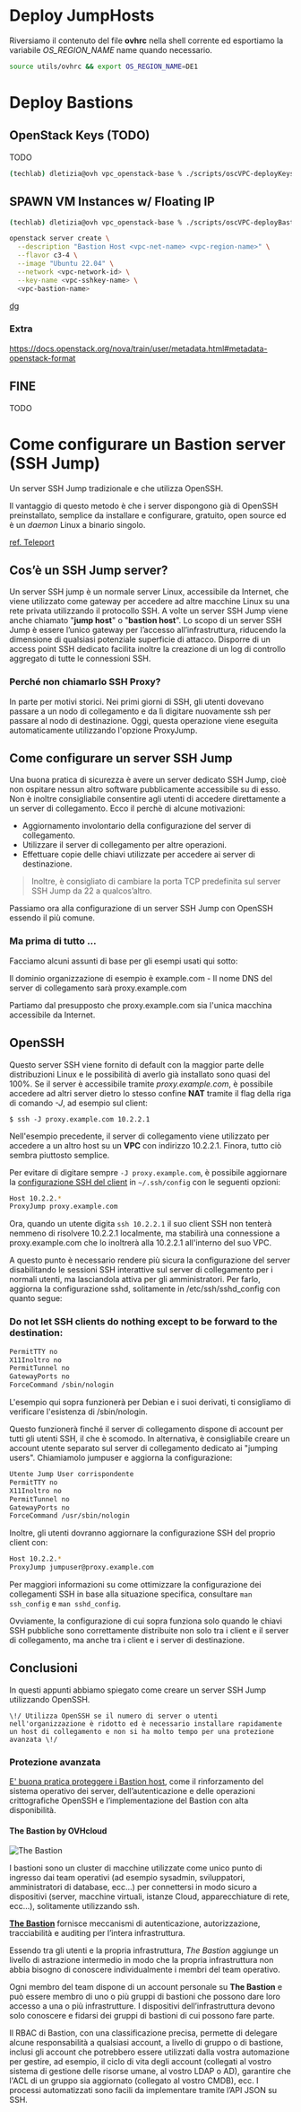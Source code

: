 Deploy JumpHosts
===

Riversiamo il contenuto del file **ovhrc** nella shell corrente ed esportiamo la variabile _OS_REGION_NAME_ name quando necessario.

```bash
source utils/ovhrc && export OS_REGION_NAME=DE1
```

# Deploy Bastions

## OpenStack Keys (TODO)

TODO
```sh
(techlab) dletizia@ovh vpc_openstack-base % ./scripts/oscVPC-deployKeys.sh
```

## SPAWN VM Instances w/ Floating IP

```sh
(techlab) dletizia@ovh vpc_openstack-base % ./scripts/oscVPC-deployBastions.sh
```

```sh
openstack server create \
  --description "Bastion Host <vpc-net-name> <vpc-region-name>" \
  --flavor c3-4 \
  --image "Ubuntu 22.04" \
  --network <vpc-network-id> \
  --key-name <vpc-sshkey-name> \
  <vpc-bastion-name>
```

[dg](https://help.ovhcloud.com/csm/en-public-cloud-compute-launch-script-at-instance-creation?id=kb_article_view&sysparm_article=KB0050912)

### Extra
https://docs.openstack.org/nova/train/user/metadata.html#metadata-openstack-format

## FINE

TODO

# Come configurare un Bastion server (SSH Jump)

Un server SSH Jump tradizionale e che utilizza OpenSSH.

Il vantaggio di questo metodo è che i server dispongono già di OpenSSH preinstallato, semplice da installare e configurare, gratuito, open source ed è un _daemon_ Linux a binario singolo.

[ref. Teleport](https://goteleport.com/blog/ssh-jump-server/)

## Cos’è un SSH Jump server?

Un server SSH jump è un normale server Linux, accessibile da Internet, che viene utilizzato come gateway per accedere ad altre macchine Linux su una rete privata utilizzando il protocollo SSH. A volte un server SSH Jump viene anche chiamato "**jump host**" o "**bastion host**". Lo scopo di un server SSH Jump è essere l’unico gateway per l’accesso all’infrastruttura, riducendo la dimensione di qualsiasi potenziale superficie di attacco. Disporre di un access point SSH dedicato facilita inoltre la creazione di un log di controllo aggregato di tutte le connessioni SSH.

### Perché non chiamarlo SSH Proxy?

In parte per motivi storici. Nei primi giorni di SSH, gli utenti dovevano passare a un nodo di collegamento e da lì digitare nuovamente ssh per passare al nodo di destinazione. Oggi, questa operazione viene eseguita automaticamente utilizzando l'opzione ProxyJump.

## Come configurare un server SSH Jump

Una buona pratica di sicurezza è avere un server dedicato SSH Jump, cioè non ospitare nessun altro software pubblicamente accessibile su di esso. Non è inoltre consigliabile consentire agli utenti di accedere direttamente a un server di collegamento. Ecco il perchè di alcune motivazioni:

- Aggiornamento involontario della configurazione del server di collegamento.
- Utilizzare il server di collegamento per altre operazioni.
- Effettuare copie delle chiavi utilizzate per accedere ai server di destinazione.

> Inoltre, è consigliato di cambiare la porta TCP predefinita sul server SSH Jump da 22 a qualcos’altro.

Passiamo ora alla configurazione di un server SSH Jump con OpenSSH essendo il più comune.

### Ma prima di tutto ...

Facciamo alcuni assunti di base per gli esempi usati qui sotto:

Il dominio organizzazione di esempio è example.com - Il nome DNS del server di collegamento sarà proxy.example.com

Partiamo dal presupposto che proxy.example.com sia l'unica macchina accessibile da Internet.

## OpenSSH

Questo server SSH viene fornito di default con la maggior parte delle distribuzioni Linux e le possibilità di averlo già installato sono quasi del 100%. Se il server è accessibile tramite _proxy.example.com_, è possibile accedere ad altri server dietro lo stesso confine **NAT** tramite il flag della riga di comando _-J_, ad esempio sul client: 

`$ ssh -J proxy.example.com 10.2.2.1`

Nell'esempio precedente, il server di collegamento viene utilizzato per accedere a un altro host su un **VPC** con indirizzo 10.2.2.1. Finora, tutto ciò sembra piuttosto semplice.

Per evitare di digitare sempre `-J proxy.example.com`, è possibile aggiornare la [configurazione SSH del client](https://goteleport.com/blog/ssh-config/) in `~/.ssh/config` con le seguenti opzioni:

```bash
Host 10.2.2.*
ProxyJump proxy.example.com
```

Ora, quando un utente digita `ssh 10.2.2.1` il suo client SSH non tenterà nemmeno di risolvere 10.2.2.1 localmente, ma stabilirà una connessione a proxy.example.com che lo inoltrerà alla 10.2.2.1 all'interno del suo VPC.

A questo punto è necessario rendere più sicura la configurazione del server disabilitando le sessioni SSH interattive sul server di collegamento per i normali utenti, ma lasciandola attiva per gli amministratori. Per farlo, aggiorna la configurazione sshd, solitamente in /etc/ssh/sshd_config con quanto segue:

### Do not let SSH clients do nothing except to be forward to the destination:

```bash
PermitTTY no
X11Inoltro no
PermitTunnel no
GatewayPorts no
ForceCommand /sbin/nologin
```

L'esempio qui sopra funzionerà per Debian e i suoi derivati, ti consigliamo di verificare l'esistenza di /sbin/nologin.

Questo funzionerà finché il server di collegamento dispone di account per tutti gli utenti SSH, il che è scomodo. In alternativa, è consigliabile creare un account utente separato sul server di collegamento dedicato ai "jumping users". Chiamiamolo jumpuser e aggiorna la configurazione:

```bash
Utente Jump User corrispondente
PermitTTY no
X11Inoltro no
PermitTunnel no
GatewayPorts no
ForceCommand /usr/sbin/nologin
```

Inoltre, gli utenti dovranno aggiornare la configurazione SSH del proprio client con:

```bash
Host 10.2.2.*
ProxyJump jumpuser@proxy.example.com
```

Per maggiori informazioni su come ottimizzare la configurazione dei collegamenti SSH in base alla situazione specifica, consultare `man ssh_config` e `man sshd_config`.

Ovviamente, la configurazione di cui sopra funziona solo quando le chiavi SSH pubbliche sono correttamente distribuite non solo tra i client e il server di collegamento, ma anche tra i client e i server di destinazione.

## Conclusioni

In questi appunti abbiamo spiegato come creare un server SSH Jump utilizzando OpenSSH.

`\!/ Utilizza OpenSSH se il numero di server o utenti nell'organizzazione è ridotto ed è necessario installare rapidamente un host di collegamento e non si ha molto tempo per una protezione avanzata \!/`

### Protezione avanzata

[E' buona pratica proteggere i Bastion host](https://goteleport.com/blog/security-hardening-ssh-bastion-best-practices/), come il rinforzamento del sistema operativo dei server, dell’autenticazione e delle operazioni crittografiche OpenSSH e l’implementazione del Bastion con alta disponibilità.

#### The Bastion by OVHcloud

![The Bastion](images/ovhTheBastion-github.png)

I bastioni sono un cluster di macchine utilizzate come unico punto di ingresso dai team operativi (ad esempio sysadmin, sviluppatori, amministratori di database, ecc...) per connettersi in modo sicuro a dispositivi (server, macchine virtuali, istanze Cloud, apparecchiature di rete, ecc...), solitamente utilizzando ssh.

[**The Bastion**](https://github.com/ovh/the-bastion) fornisce meccanismi di autenticazione, autorizzazione, tracciabilità e auditing per l’intera infrastruttura.

Essendo tra gli utenti e la propria infrastruttura, _The Bastion_ aggiunge un livello di astrazione intermedio in modo che la propria infrastruttura non abbia bisogno di conoscere individualmente i membri del team operativo.

Ogni membro del team dispone di un account personale su **The Bastion** e può essere membro di uno o più gruppi di bastioni che possono dare loro accesso a una o più infrastrutture. I dispositivi dell’infrastruttura devono solo conoscere e fidarsi dei gruppi di bastioni di cui possono fare parte.

Il RBAC di Bastion, con una classificazione precisa, permette di delegare alcune responsabilità a qualsiasi account, a livello di gruppo o di bastione, inclusi gli account che potrebbero essere utilizzati dalla vostra automazione per gestire, ad esempio, il ciclo di vita degli account (collegati al vostro sistema di gestione delle risorse umane, al vostro LDAP o AD), garantire che l'ACL di un gruppo sia aggiornato (collegato al vostro CMDB), ecc. I processi automatizzati sono facili da implementare tramite l’API JSON su SSH.
